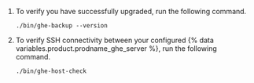 1. To verify you have successfully upgraded, run the following command.

   ```shell
   ./bin/ghe-backup --version
   ```

1. To verify SSH connectivity between your configured {% data variables.product.prodname_ghe_server %}, run the following command.

   ```shell
   ./bin/ghe-host-check
   ```
